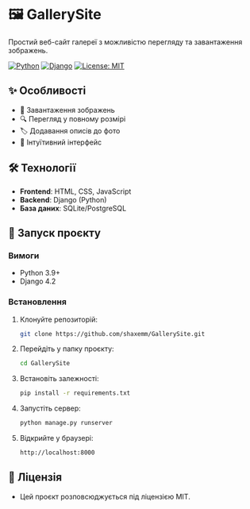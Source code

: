 # 🖼️ GallerySite  

Простий веб-сайт галереї з можливістю перегляду та завантаження зображень.  

[![Python](https://img.shields.io/badge/Python-3.9+-blue.svg)](https://python.org) [![Django](https://img.shields.io/badge/Django-4.2-brightgreen.svg)](https://djangoproject.com) [![License: MIT](https://img.shields.io/badge/License-MIT-yellow.svg)](https://opensource.org/licenses/MIT)  

## ✨ Особливості  
- 📂 Завантаження зображень  
- 🔍 Перегляд у повному розмірі  
- 🏷️ Додавання описів до фото  
- 🔄 Інтуїтивний інтерфейс  

## 🛠️ Технології  
- **Frontend**: HTML, CSS, JavaScript  
- **Backend**: Django (Python)  
- **База даних**: SQLite/PostgreSQL  

## 🚀 Запуск проєкту  

### Вимоги  
- Python 3.9+  
- Django 4.2  

### Встановлення  
1. Клонуйте репозиторій:  
   ```bash
   git clone https://github.com/shaxemm/GallerySite.git
2.  Перейдіть у папку проєкту:

    ```bash
    cd GallerySite

3.   Встановіть залежності: 
     ```bash
     pip install -r requirements.txt

4.    Запустіть сервер: 
       ```bash
       python manage.py runserver

5.    Відкрийте у браузері: 
      ```bash
      http://localhost:8000

## 📄 Ліцензія
- Цей проєкт розповсюджується під ліцензією MIT.
